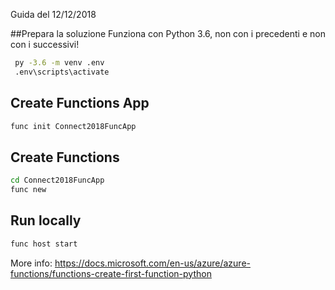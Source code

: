 Guida del 12/12/2018

##Prepara la soluzione
Funziona con Python 3.6, non con i precedenti e non con i successivi!
```bash
 py -3.6 -m venv .env
 .env\scripts\activate
```

## Create Functions App
```bash
func init Connect2018FuncApp
```

## Create Functions
```bash
cd Connect2018FuncApp
func new
```

## Run locally
```bash
func host start
```


More info: https://docs.microsoft.com/en-us/azure/azure-functions/functions-create-first-function-python